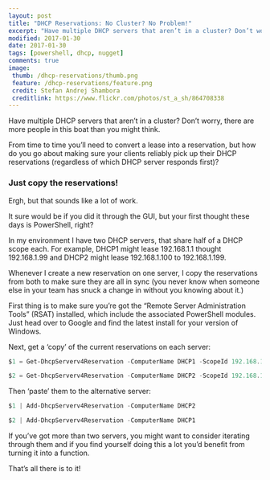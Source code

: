 ```yaml
---
layout: post
title: "DHCP Reservations: No Cluster? No Problem!"
excerpt: "Have multiple DHCP servers that aren’t in a cluster? Don’t worry!"
modified: 2017-01-30
date: 2017-01-30
tags: [powershell, dhcp, nugget]
comments: true
image:
 thumb: /dhcp-reservations/thumb.png
 feature: /dhcp-reservations/feature.png
 credit: Stefan Andrej Shambora
 creditlink: https://www.flickr.com/photos/st_a_sh/864708338
---
```


Have multiple DHCP servers that aren’t in a cluster? Don’t worry, there are more
people in this boat than you might think.

From time to time you’ll need to convert a lease into a reservation, but how do
you go about making sure your clients reliably pick up their DHCP reservations
(regardless of which DHCP server responds first)?

### Just copy the reservations!

Ergh, but that sounds like a lot of work.

It sure would be if you did it through the GUI, but your first thought these
days is PowerShell, right?

In my environment I have two DHCP servers, that share half of a DHCP scope each.
For example, DHCP1 might lease 192.168.1.1 thought 192.168.1.99 and DHCP2 might
lease 192.168.1.100 to 192.168.1.199.

Whenever I create a new reservation on one server, I copy the reservations from
both to make sure they are all in sync (you never know when someone else in your
team has snuck a change in without you knowing about it.)

First thing is to make sure you’re got the “Remote Server Administration Tools”
(RSAT) installed, which include the associated PowerShell modules. Just head
over to Google and find the latest install for your version of Windows.

Next, get a ‘copy’ of the current reservations on each server:

```powershell
$1 = Get-DhcpServerv4Reservation -ComputerName DHCP1 -ScopeId 192.168.1.0

$2 = Get-DhcpServerv4Reservation -ComputerName DHCP2 -ScopeId 192.168.1.0
```

Then ‘paste’ them to the alternative server:

```powershell
$1 | Add-DhcpServerv4Reservation -ComputerName DHCP2

$2 | Add-DhcpServerv4Reservation -ComputerName DHCP1
```

If you’ve got more than two servers, you might want to consider iterating
through them and if you find yourself doing this a lot you’d benefit from
turning it into a function.

That’s all there is to it!
